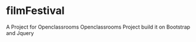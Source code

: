 # filmFestival
A Project for Openclassrooms 
Openclassrooms Project build it on Bootstrap and Jquery
